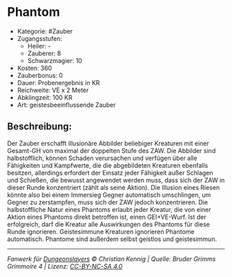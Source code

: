 # Phantom

- Kategorie: #Zauber
- Zugangsstufen:
  - Heiler: -
  - Zauberer: 8
  - Schwarzmagier: 10
- Kosten: 360
- Zauberbonus: 0
- Dauer: Probenergebnis in KR
- Reichweite: VE x 2 Meter
- Abklingzeit: 100 KR
- Art: geistesbeeinflussende Zauber

## Beschreibung:

Der Zauber erschafft illusionäre Abbilder beliebiger Kreaturen mit einer Gesamt-GH von maximal der doppelten Stufe des ZAW. Die Abbilder sind halbstofflich, können Schaden verursachen und verfügen über alle Fähigkeiten und Kampfwerte, die die abgebildeten Kreaturen ebenfalls besitzen, allerdings erfordert der Einsatz jeder Fähigkeit außer Schlagen und Schießen, die bewusst angewendet werden muss, dass sich der ZAW in dieser Runde konzentriert (zählt als seine Aktion). Die Illusion eines Riesen könnte also bei einem Immersieg Gegner automatisch umschlingen, um Gegner zu zerstampfen, muss sich der ZAW jedoch konzentrieren. Die halbstoffliche Natur eines Phantoms erlaubt jeder Kreatur, die von einer Aktion eines Phantoms direkt betroffen ist, einen GEI+VE-Wurf. Ist der erfolgreich, darf die Kreatur alle Auswirkungen des Phantoms für diese Runde ignorieren. Geistesimmune Kreaturen ignorieren Phantome automatisch. Phantome sind außerdem selbst geistlos und geistesimmun.

---

_Fanwerk für [Dungeonslayers](https://www.dungeonslayers.net/) © Christian Kennig | Quelle: Bruder Grimms Grimmoire 4 | Lizenz: [CC-BY-NC-SA 4.0](https://creativecommons.org/licenses/by-nc-sa/4.0/deed.de)_
